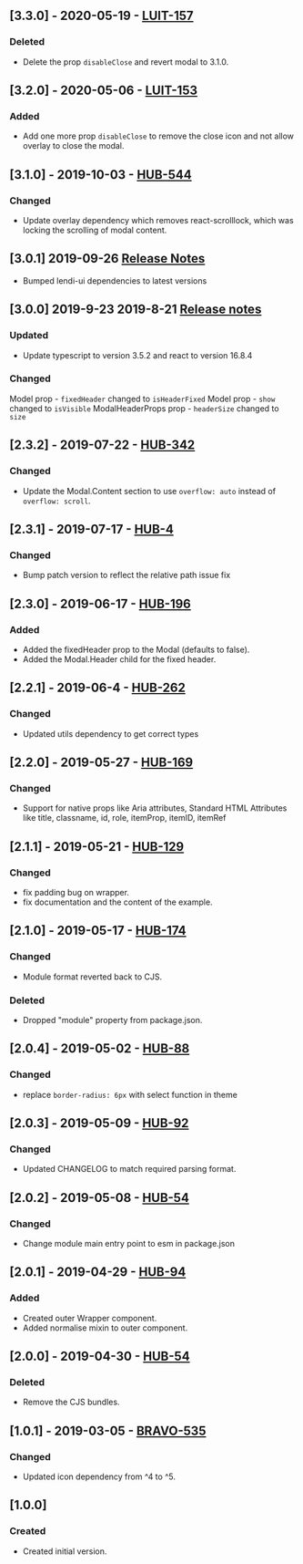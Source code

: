 ## [3.3.0] - 2020-05-19 - [LUIT-157](https://creditandfinance.atlassian.net/browse/LUIT-157)
### Deleted
- Delete the prop `disableClose` and revert modal to 3.1.0.

## [3.2.0] - 2020-05-06 - [LUIT-153](https://creditandfinance.atlassian.net/browse/LUIT-153)
### Added
- Add one more prop `disableClose` to remove the close icon and not allow overlay to close the modal.

## [3.1.0] - 2019-10-03 - [HUB-544](https://creditandfinance.atlassian.net/browse/HUB-544)
### Changed
- Update overlay dependency which removes react-scrolllock, which was locking the scrolling of modal content.

## [3.0.1] 2019-09-26 [Release Notes](https://creditandfinance.atlassian.net/wiki/spaces/HUB/pages/803930391/Upcoming+Major+Changes)
- Bumped lendi-ui dependencies to latest versions

## [3.0.0] 2019-9-23 2019-8-21 [Release notes](https://creditandfinance.atlassian.net/wiki/spaces/HUB/pages/803930391/Upcoming+Major+Changes)
### Updated
- Update typescript to version 3.5.2 and react to version 16.8.4

### Changed
Model prop - `fixedHeader` changed to `isHeaderFixed`
Model prop - `show` changed to `isVisible`
ModalHeaderProps prop - `headerSize` changed to `size`

## [2.3.2] - 2019-07-22 - [HUB-342](https://creditandfinance.atlassian.net/browse/HUB-342)
### Changed
- Update the Modal.Content section to use `overflow: auto` instead of `overflow: scroll`.

## [2.3.1] - 2019-07-17 - [HUB-4](https://creditandfinance.atlassian.net/browse/HUB-4)
### Changed
- Bump patch version to reflect the relative path issue fix

## [2.3.0] - 2019-06-17 - [HUB-196](https://creditandfinance.atlassian.net/browse/HUB-196)
### Added
- Added the fixedHeader prop to the Modal (defaults to false).
- Added the Modal.Header child for the fixed header.

## [2.2.1] - 2019-06-4 - [HUB-262](https://creditandfinance.atlassian.net/browse/HUB-262)
### Changed
- Updated utils dependency to get correct types

## [2.2.0] - 2019-05-27 - [HUB-169](https://creditandfinance.atlassian.net/browse/HUB-169)
### Changed
- Support for native props like Aria attributes, Standard HTML Attributes like title, classname, id, role, itemProp, itemID, itemRef

## [2.1.1] - 2019-05-21 - [HUB-129](https://creditandfinance.atlassian.net/browse/HUB-129)
### Changed
- fix padding bug on wrapper.
- fix documentation and the content of the example.

## [2.1.0] - 2019-05-17 - [HUB-174](https://creditandfinance.atlassian.net/browse/HUB-174)
### Changed
- Module format reverted back to CJS.
### Deleted
- Dropped "module" property from package.json.

## [2.0.4] - 2019-05-02 - [HUB-88](https://creditandfinance.atlassian.net/browse/HUB-88)
### Changed
- replace `border-radius: 6px` with select function in theme

## [2.0.3] - 2019-05-09 - [HUB-92](https://creditandfinance.atlassian.net/browse/HUB-92)
### Changed
- Updated CHANGELOG to match required parsing format.

## [2.0.2] - 2019-05-08 - [HUB-54](https://creditandfinance.atlassian.net/browse/HUB-54)
### Changed
- Change module main entry point to esm in package.json

## [2.0.1] - 2019-04-29 - [HUB-94](https://creditandfinance.atlassian.net/browse.HUB-94)
### Added
- Created outer Wrapper component.
- Added normalise mixin to outer component.

## [2.0.0] - 2019-04-30 - [HUB-54](https://creditandfinance.atlassian.net/browse/HUB-54)
### Deleted
- Remove the CJS bundles.

## [1.0.1] - 2019-03-05 - [BRAVO-535](https://creditandfinance.atlassian.net/browse/BRAVO-535)
### Changed
- Updated icon dependency from ^4 to ^5.

## [1.0.0]
### Created
- Created initial version.
